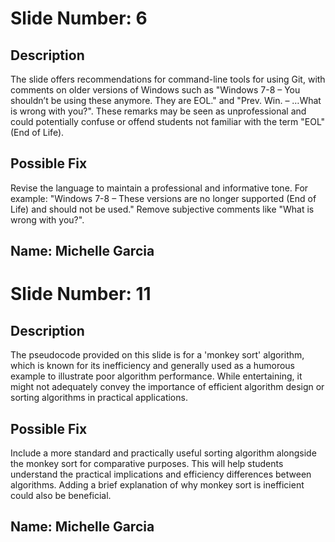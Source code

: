 # Slide Number: 6

## Description
The slide offers recommendations for command-line tools for using Git, with comments on older versions of Windows such as "Windows 7-8 – You shouldn’t be using these anymore. They are EOL." and "Prev. Win. – …What is wrong with you?". These remarks may be seen as unprofessional and could potentially confuse or offend students not familiar with the term "EOL" (End of Life).

## Possible Fix
Revise the language to maintain a professional and informative tone. For example: "Windows 7-8 – These versions are no longer supported (End of Life) and should not be used." Remove subjective comments like "What is wrong with you?".

## Name: Michelle Garcia

# Slide Number: 11
## Description
The pseudocode provided on this slide is for a 'monkey sort' algorithm, which is known for its inefficiency and generally used as a humorous example to illustrate poor algorithm performance. While entertaining, it might not adequately convey the importance of efficient algorithm design or sorting algorithms in practical applications.

## Possible Fix
Include a more standard and practically useful sorting algorithm alongside the monkey sort for comparative purposes. This will help students understand the practical implications and efficiency differences between algorithms. Adding a brief explanation of why monkey sort is inefficient could also be beneficial.

## Name: Michelle Garcia
